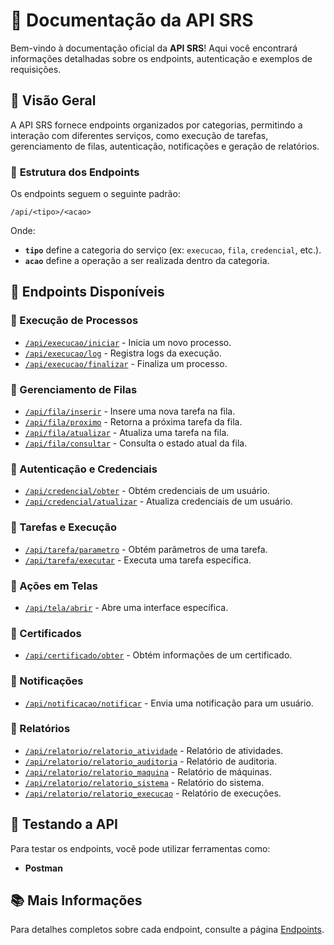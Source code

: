 # 📘 Documentação da API SRS

Bem-vindo à documentação oficial da **API SRS**! Aqui você encontrará informações detalhadas sobre os endpoints, autenticação e exemplos de requisições.

## 📍 Visão Geral
A API SRS fornece endpoints organizados por categorias, permitindo a interação com diferentes serviços, como execução de tarefas, gerenciamento de filas, autenticação, notificações e geração de relatórios.

### 🔹 **Estrutura dos Endpoints**
Os endpoints seguem o seguinte padrão:

```
/api/<tipo>/<acao>
```

Onde:
- **`tipo`** define a categoria do serviço (ex: `execucao`, `fila`, `credencial`, etc.).
- **`acao`** define a operação a ser realizada dentro da categoria.

## 🚀 **Endpoints Disponíveis**

### 🔹 Execução de Processos
- [`/api/execucao/iniciar`](endpoints.md#iniciar-execucao) - Inicia um novo processo.
- [`/api/execucao/log`](endpoints.md#registrar-log) - Registra logs da execução.
- [`/api/execucao/finalizar`](endpoints.md#finalizar-execucao) - Finaliza um processo.

### 🔹 Gerenciamento de Filas
- [`/api/fila/inserir`](endpoints.md#inserir-tarefa) - Insere uma nova tarefa na fila.
- [`/api/fila/proximo`](endpoints.md#proxima-tarefa) - Retorna a próxima tarefa da fila.
- [`/api/fila/atualizar`](endpoints.md#atualizar-tarefa) - Atualiza uma tarefa na fila.
- [`/api/fila/consultar`](endpoints.md#consultar-fila) - Consulta o estado atual da fila.

### 🔹 Autenticação e Credenciais
- [`/api/credencial/obter`](endpoints.md#obter-credencial) - Obtém credenciais de um usuário.
- [`/api/credencial/atualizar`](endpoints.md#atualizar-credencial) - Atualiza credenciais de um usuário.

### 🔹 Tarefas e Execução
- [`/api/tarefa/parametro`](endpoints.md#obter-parametro) - Obtém parâmetros de uma tarefa.
- [`/api/tarefa/executar`](endpoints.md#executar-tarefa) - Executa uma tarefa específica.

### 🔹 Ações em Telas
- [`/api/tela/abrir`](endpoints.md#abrir-tela) - Abre uma interface específica.

### 🔹 Certificados
- [`/api/certificado/obter`](endpoints.md#obter-certificado) - Obtém informações de um certificado.

### 🔹 Notificações
- [`/api/notificacao/notificar`](endpoints.md#enviar-notificacao) - Envia uma notificação para um usuário.

### 🔹 Relatórios
- [`/api/relatorio/relatorio_atividade`](endpoints.md#relatorio-atividade) - Relatório de atividades.
- [`/api/relatorio/relatorio_auditoria`](endpoints.md#relatorio-auditoria) - Relatório de auditoria.
- [`/api/relatorio/relatorio_maquina`](endpoints.md#relatorio-maquina) - Relatório de máquinas.
- [`/api/relatorio/relatorio_sistema`](endpoints.md#relatorio-sistema) - Relatório do sistema.
- [`/api/relatorio/relatorio_execucao`](endpoints.md#relatorio-execucao) - Relatório de execuções.

## 🎯 **Testando a API**
Para testar os endpoints, você pode utilizar ferramentas como:
- **Postman**

## 📚 **Mais Informações**
Para detalhes completos sobre cada endpoint, consulte a página [Endpoints](endpoints.md).
